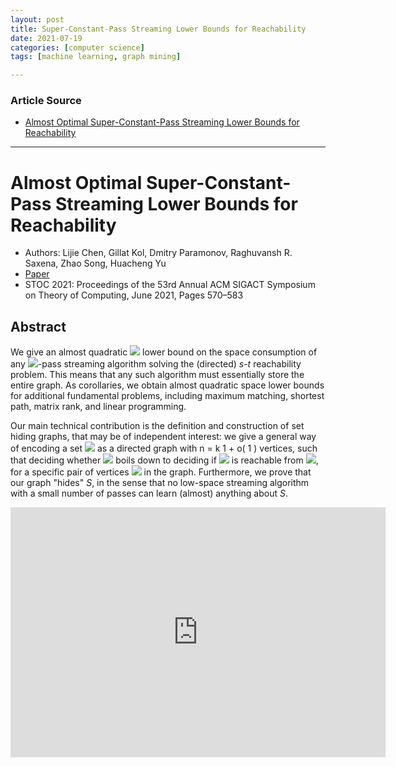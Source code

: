 ```yaml
---
layout: post
title: Super-Constant-Pass Streaming Lower Bounds for Reachability
date: 2021-07-19
categories: [computer science]
tags: [machine learning, graph mining]

---
```


### Article Source

* [Almost Optimal Super-Constant-Pass Streaming Lower Bounds for Reachability](https://www.youtube.com/watch?v=AD3K8j12EIE)


---

# Almost Optimal Super-Constant-Pass Streaming Lower Bounds for Reachability

* Authors: Lijie Chen, Gillat Kol, Dmitry Paramonov, Raghuvansh R. Saxena, Zhao Song, Huacheng Yu
* [Paper](https://dl.acm.org/doi/10.1145/3406325.3451038)
* STOC 2021: Proceedings of the 53rd Annual ACM SIGACT Symposium on Theory of Computing, June 2021, Pages 570–583


## Abstract

We give an almost quadratic <img src="https://render.githubusercontent.com/render/math?math=n^{2-O(1)}"> lower bound on the space consumption of any <img src="https://render.githubusercontent.com/render/math?math=O(\sqrt{\log n})">-pass streaming algorithm solving the (directed) *s-t* reachability problem. This means that any such algorithm must essentially store the entire graph. As corollaries, we obtain almost quadratic space lower bounds for additional fundamental problems, including maximum matching, shortest path, matrix rank, and linear programming.

Our main technical contribution is the definition and construction of set hiding graphs, that may be of independent interest: we give a general way of encoding a set <img src="https://render.githubusercontent.com/render/math?math=S \subset [k]"> as a directed graph with n = k 1 + o( 1 ) vertices, such that deciding whether <img src="https://render.githubusercontent.com/render/math?math=i \in S"> boils down to deciding if <img src="https://render.githubusercontent.com/render/math?math=t_i"> is reachable from <img src="https://render.githubusercontent.com/render/math?math=s_i">, for a specific pair of vertices <img src="https://render.githubusercontent.com/render/math?math=(s_i,t_i)"> in the graph. Furthermore, we prove that our graph "hides" *S*, in the sense that no low-space streaming algorithm with a small number of passes can learn (almost) anything about *S*.


<iframe width="600" height="400" src="https://www.youtube.com/embed/mXMh2T1To2w" title="YouTube video player" frameborder="0" allow="accelerometer; autoplay; clipboard-write; encrypted-media; gyroscope; picture-in-picture" allowfullscreen></iframe>
